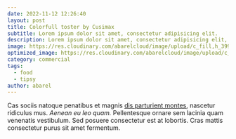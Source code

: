 ```yaml
---
date: 2022-11-12 12:26:40
layout: post
title: Colorfull toster by Cusimax
subtitle: Lorem ipsum dolor sit amet, consectetur adipisicing elit.
description: Lorem ipsum dolor sit amet, consectetur adipisicing elit, sed do eiusmod tempor incididunt ut labore et dolore magna aliqua.
image: https://res.cloudinary.com/abarelcloud/image/upload/c_fill,h_399,w_760/v1690535757/samples/animals/three-dogs.jpg
optimized_image: https://res.cloudinary.com/abarelcloud/image/upload/c_fill,h_200,w_380/v1690535757/samples/animals/three-dogs.jpg
category: commercial
tags:
  - food
  - tipsy
author: abarel
---
```


Cas sociis natoque penatibus et magnis <a href="#">dis parturient montes</a>, nascetur ridiculus mus. *Aenean eu leo quam.* Pellentesque ornare sem lacinia quam venenatis vestibulum. Sed posuere consectetur est at lobortis. Cras mattis consectetur purus sit amet fermentum.
